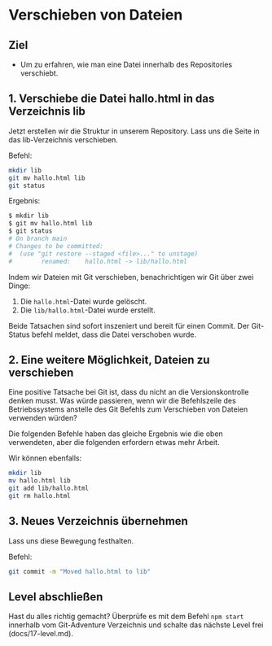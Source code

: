 # Verschieben von Dateien
## Ziel
- Um zu erfahren, wie man eine Datei innerhalb des Repositories verschiebt.

## 1. Verschiebe die Datei hallo.html in das Verzeichnis lib
Jetzt erstellen wir die Struktur in unserem Repository. Lass uns die Seite in das lib-Verzeichnis verschieben.

Befehl:  
```bash
mkdir lib
git mv hallo.html lib
git status
```

Ergebnis:
```bash
$ mkdir lib
$ git mv hallo.html lib
$ git status
# On branch main
# Changes to be committed:
#  (use "git restore --staged <file>..." to unstage)
#        renamed:    hallo.html -> lib/hallo.html
```

Indem wir Dateien mit Git verschieben, benachrichtigen wir Git über zwei Dinge:

1. Die `hallo.html`-Datei wurde gelöscht.
1. Die `lib/hallo.html`-Datei wurde erstellt.

Beide Tatsachen sind sofort inszeniert und bereit für einen Commit. Der Git-Status befehl meldet, dass die Datei verschoben wurde.

## 2. Eine weitere Möglichkeit, Dateien zu verschieben

Eine positive Tatsache bei Git ist, dass du nicht an die Versionskontrolle denken musst. Was würde passieren, wenn wir die Befehlszeile des Betriebssystems anstelle des Git Befehls zum Verschieben von Dateien verwenden würden?

Die folgenden Befehle haben das gleiche Ergebnis wie die oben verwendeten, aber die folgenden erfordern etwas mehr Arbeit.

Wir können ebenfalls:
```bash
mkdir lib
mv hallo.html lib
git add lib/hallo.html
git rm hallo.html
```

## 3. Neues Verzeichnis übernehmen
Lass uns diese Bewegung festhalten.

Befehl:  
```bash
git commit -m "Moved hallo.html to lib"
```

## Level abschließen
Hast du alles richtig gemacht? Überprüfe es mit dem Befehl `npm start` innerhalb vom Git-Adventure Verzeichnis und schalte das nächste Level frei (docs/17-level.md).